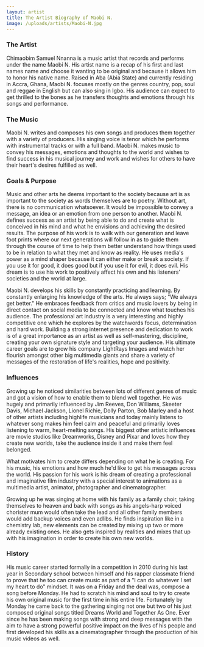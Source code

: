 ```yaml
---
layout: artist
title: The Artist Biography of Maobi N.
image: /uploads/artists/Maobi-N.jpg
---
```


### The Artist
Chimaobim Samuel Nnanna is a music artist that records and performs under the name Maobi N. His artist name is a recap of his first and last names name and choose it wanting to be original and because it allows him to honor his native name. Raised in Aba (Abia State) and currently residing in Accra, Ghana, Maobi N. focuses mostly on the genres country, pop, soul and reggae in English but can also sing in Igbo. His audience can expect to get thrilled to the bones as he transfers thoughts and emotions through his songs and performance.

### The Music
Maobi N. writes and composes his own songs and produces them together with a variety of producers. His singing voice is tenor which he performs with instrumental tracks or with a full band. Maobi N. makes music to convey his messages, emotions and thoughts to the world and wishes to find success in his musical journey and work and wishes for others to have their heart's desires fulfilled as well.

### Goals & Purpose
Music and other arts he deems important to the society because art is as important to the society as words themselves are to poetry. Without art, there is no communication whatsoever. It would be impossible to convey a message, an idea or an emotion from one person to another. Maobi N. defines success as an artist by being able to do and create what is conceived in his mind and what he envisions and achieving the desired results. The purpose of his work is to walk with our generation and leave foot prints where our next generations will follow in as to guide them through the course of time to help them better understand how things used to be in relation to what they met and know as reality. He uses media's power as a mind shaper because it can either make or break a society. If you use it for good, it does good but if you use it for evil, it does evil. His dream is to use his work to positively affect his own and his listeners' societies and the world at large.

Maobi N. develops his skills by constantly practicing and learning. By constantly enlarging his knowledge of the arts. He always says; "We always get better." He embraces feedback from critics and music lovers by being in direct contact on social media to be connected and know what touches his audience. The professional art industry is a very interesting and highly competitive one which he explores by the watchwords focus, determination and hard work. Building a strong internet presence and dedication to work is of a great importance as an artist as well as self-mastering, discipline, creating your own signature style and targeting your audience. His ultimate career goals are to grow his company LightRays Images and watch her flourish amongst other big multimedia giants and share a variety of messages of the restoration of life's realities, hope and positivity.

### Influences
Growing up he noticed similarities between lots of different genres of music and got a vision of how to enable them to blend well together. He was hugely and primarily influenced by Jim Reeves, Don Williams, Skeeter Davis, Michael Jackson, Lionel Richie, Dolly Parton, Bob Marley and a host of other artists including highlife musicians and today mainly listens to whatever song makes him feel calm and peaceful and primarily loves listening to warm, heart-melting songs. His biggest other artistic influences are movie studios like Dreamworks, Disney and Pixar and loves how they create new worlds, take the audience inside it and make them feel belonged.

What motivates him to create differs depending on what he is creating. For his music, his emotions and how much he'd like to get his messages across the world. His passion for his work is his dream of creating a professional and imaginative film industry with a special interest to animations as a multimedia artist, animator, photographer and cinematographer.

Growing up he was singing at home with his family as a family choir, taking themselves to heaven and back with songs as his angels-harp voiced chorister mum would often take the lead and all other family members would add backup voices and even adlibs. He finds inspiration like in a chemistry lab, new elements can be created by mixing up two or more already existing ones. He also gets inspired by realities and mixes that up with his imagination in order to create his own new worlds.

### History
His music career started formally in a competition in 2010 during his last year in Secondary school between himself and his rapper classmate friend to prove that he too can create music as part of a "I can do whatever I set my heart to do" mindset. It was on a Friday and the deal was, compose a song before Monday. He had to scratch his mind and soul to try to create his own original music for the first time in his entire life. Fortunately by Monday he came back to the gathering singing not one but two of his just composed original songs titled Dreams World and Together As One. Ever since he has been making songs with strong and deep messages with the aim to have a strong powerful positive impact on the lives of his people and first developed his skills as a cinematographer through the production of his music videos as well.